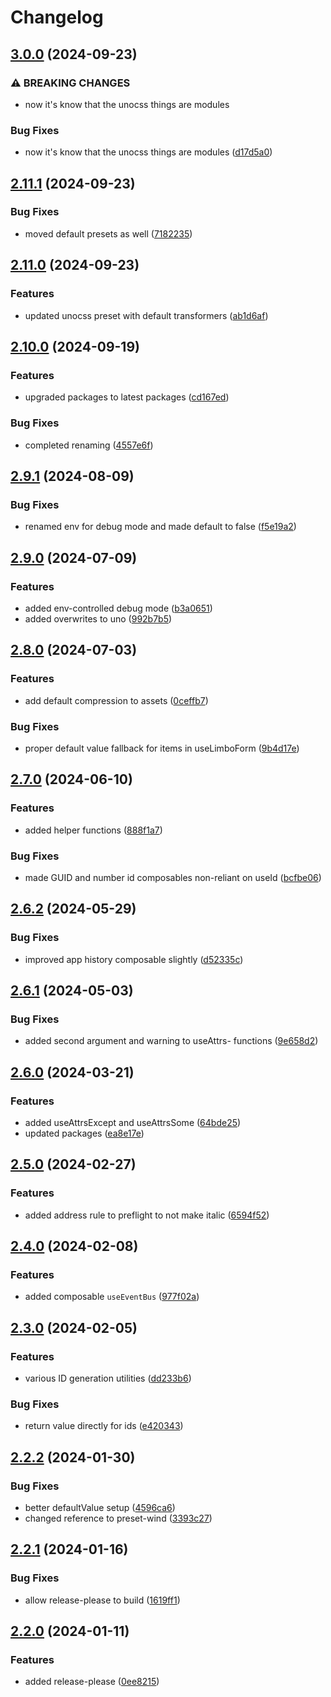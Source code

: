 # Changelog

## [3.0.0](https://github.com/limbo-works/Limbo.Nuxt.Core/compare/v2.11.1...v3.0.0) (2024-09-23)


### ⚠ BREAKING CHANGES

* now it's know that the unocss things are modules

### Bug Fixes

* now it's know that the unocss things are modules ([d17d5a0](https://github.com/limbo-works/Limbo.Nuxt.Core/commit/d17d5a019a9c1ee6059ef4e02ae95bd8d754ce0f))

## [2.11.1](https://github.com/limbo-works/Limbo.Nuxt.Core/compare/v2.11.0...v2.11.1) (2024-09-23)


### Bug Fixes

* moved default presets as well ([7182235](https://github.com/limbo-works/Limbo.Nuxt.Core/commit/718223513c456b391067b29b10cd35719398ad70))

## [2.11.0](https://github.com/limbo-works/Limbo.Nuxt.Core/compare/v2.10.0...v2.11.0) (2024-09-23)


### Features

* updated unocss preset with default transformers ([ab1d6af](https://github.com/limbo-works/Limbo.Nuxt.Core/commit/ab1d6af2381d5203b41078408fbbf0e13d7f7ae1))

## [2.10.0](https://github.com/limbo-works/Limbo.Nuxt.Core/compare/v2.9.1...v2.10.0) (2024-09-19)


### Features

* upgraded packages to latest packages ([cd167ed](https://github.com/limbo-works/Limbo.Nuxt.Core/commit/cd167edad539bde756a57bd0afbafe56675b4fdf))


### Bug Fixes

* completed renaming ([4557e6f](https://github.com/limbo-works/Limbo.Nuxt.Core/commit/4557e6f923882d72c474109801b26924e1265f01))

## [2.9.1](https://github.com/limbo-works/Limbo.Nuxt.Core/compare/v2.9.0...v2.9.1) (2024-08-09)

### Bug Fixes

-   renamed env for debug mode and made default to false ([f5e19a2](https://github.com/limbo-works/Limbo.Nuxt.Core/commit/f5e19a2c8e65431cfeccea8bd34ca6e599c29e4d))

## [2.9.0](https://github.com/limbo-works/Limbo.Nuxt.Core/compare/v2.8.0...v2.9.0) (2024-07-09)

### Features

-   added env-controlled debug mode ([b3a0651](https://github.com/limbo-works/Limbo.Nuxt.Core/commit/b3a065104edec5e62eaed1f7324ad618dfa62951))
-   added overwrites to uno ([992b7b5](https://github.com/limbo-works/Limbo.Nuxt.Core/commit/992b7b58320645d4f8fcb2bdfdd8a686927e2549))

## [2.8.0](https://github.com/limbo-works/Limbo.Nuxt.Core/compare/v2.7.0...v2.8.0) (2024-07-03)

### Features

-   add default compression to assets ([0ceffb7](https://github.com/limbo-works/Limbo.Nuxt.Core/commit/0ceffb7a86e1514ac321d23c86957348f59c07ed))

### Bug Fixes

-   proper default value fallback for items in useLimboForm ([9b4d17e](https://github.com/limbo-works/Limbo.Nuxt.Core/commit/9b4d17ec01649a3da24d791ce5b00cb10a517730))

## [2.7.0](https://github.com/limbo-works/Limbo.Nuxt.Core/compare/v2.6.2...v2.7.0) (2024-06-10)

### Features

-   added helper functions ([888f1a7](https://github.com/limbo-works/Limbo.Nuxt.Core/commit/888f1a77899163316305dfc1badd342b8dfbaffe))

### Bug Fixes

-   made GUID and number id composables non-reliant on useId ([bcfbe06](https://github.com/limbo-works/Limbo.Nuxt.Core/commit/bcfbe063dce459b3d56b3be6626e83ac306d48f1))

## [2.6.2](https://github.com/limbo-works/Limbo.Nuxt.Core/compare/v2.6.1...v2.6.2) (2024-05-29)

### Bug Fixes

-   improved app history composable slightly ([d52335c](https://github.com/limbo-works/Limbo.Nuxt.Core/commit/d52335cc2e9cae69382db1a7f1fc62af3b77dc45))

## [2.6.1](https://github.com/limbo-works/Limbo.Nuxt.Core/compare/v2.6.0...v2.6.1) (2024-05-03)

### Bug Fixes

-   added second argument and warning to useAttrs- functions ([9e658d2](https://github.com/limbo-works/Limbo.Nuxt.Core/commit/9e658d2c2b001d930cda99e813d631ebc973f7af))

## [2.6.0](https://github.com/limbo-works/Limbo.Nuxt.Core/compare/v2.5.0...v2.6.0) (2024-03-21)

### Features

-   added useAttrsExcept and useAttrsSome ([64bde25](https://github.com/limbo-works/Limbo.Nuxt.Core/commit/64bde258ad88595fa2355ab17f1183e61f197514))
-   updated packages ([ea8e17e](https://github.com/limbo-works/Limbo.Nuxt.Core/commit/ea8e17e080c9ef0777c63745ce0b8f972275fa5a))

## [2.5.0](https://github.com/limbo-works/Limbo.Nuxt.Core/compare/v2.4.0...v2.5.0) (2024-02-27)

### Features

-   added address rule to preflight to not make italic ([6594f52](https://github.com/limbo-works/Limbo.Nuxt.Core/commit/6594f529abf183888d69aa7b042a2da2f5616470))

## [2.4.0](https://github.com/limbo-works/Limbo.Nuxt.Core/compare/v2.3.0...v2.4.0) (2024-02-08)

### Features

-   added composable `useEventBus` ([977f02a](https://github.com/limbo-works/Limbo.Nuxt.Core/commit/977f02a8feea15077f899b6859ca8e3be4e2f16f))

## [2.3.0](https://github.com/limbo-works/Limbo.Nuxt.Core/compare/v2.2.2...v2.3.0) (2024-02-05)

### Features

-   various ID generation utilities ([dd233b6](https://github.com/limbo-works/Limbo.Nuxt.Core/commit/dd233b6c3a80275fd9fffa6b958ab7b0bf8fce77))

### Bug Fixes

-   return value directly for ids ([e420343](https://github.com/limbo-works/Limbo.Nuxt.Core/commit/e42034364dacf88037e640e265e8775254bb6ce0))

## [2.2.2](https://github.com/limbo-works/Limbo.Nuxt.Core/compare/v2.2.1...v2.2.2) (2024-01-30)

### Bug Fixes

-   better defaultValue setup ([4596ca6](https://github.com/limbo-works/Limbo.Nuxt.Core/commit/4596ca64d9d9ddd804f0d922defc51423e1a643c))
-   changed reference to preset-wind ([3393c27](https://github.com/limbo-works/Limbo.Nuxt.Core/commit/3393c27a31b6363fffa6a69514c7628e50c9be48))

## [2.2.1](https://github.com/limbo-works/Limbo.Nuxt.Core/compare/v2.2.0...v2.2.1) (2024-01-16)

### Bug Fixes

-   allow release-please to build ([1619ff1](https://github.com/limbo-works/Limbo.Nuxt.Core/commit/1619ff12986e246ff3c721c57117b00cf4125a96))

## [2.2.0](https://github.com/limbo-works/Limbo.Nuxt.Core/compare/2.1.0...v2.2.0) (2024-01-11)

### Features

-   added release-please ([0ee8215](https://github.com/limbo-works/Limbo.Nuxt.Core/commit/0ee8215f24b6ca592e3c59abf55a28aba9b9552b))
